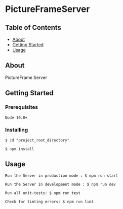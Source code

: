 # PictureFrameServer

## Table of Contents

- [About](#about)
- [Getting Started](#getting_started)
- [Usage](#usage)

## About <a name = "about"></a>

PictureFrame Server

## Getting Started <a name = "getting_started"></a>


### Prerequisites

```
Node 10.0+
```

### Installing

```
$ cd "project_root_directory"
```

```
$ npm install
```

## Usage <a name = "usage"></a>
```
Run the Server in production mode : $ npm run start
```

```
Run the Server in development mode : $ npm run dev
```

```
Run all unit-tests: $ npm run test
```

```
Check for linting errors: $ npm run lint
